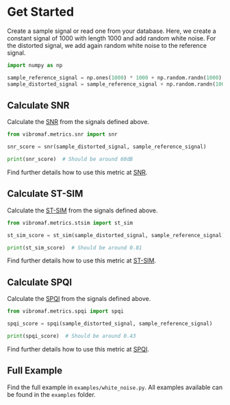 # Get Started

Create a sample signal or read one from your database.
Here, we create a constant signal of 1000 with length 1000 and add random white noise.
For the distorted signal, we add again random white noise to the reference signal.

```python
import numpy as np

sample_reference_signal = np.ones(1000) * 1000 + np.random.randn(1000)
sample_distorted_signal = sample_reference_signal + np.random.randn(1000)
```

## Calculate SNR

Calculate the [SNR](metrics/snr.md) from the signals defined above.

```python
from vibromaf.metrics.snr import snr

snr_score = snr(sample_distorted_signal, sample_reference_signal)

print(snr_score)  # Should be around 60dB
```

Find further details how to use this metric at [SNR](metrics/snr.md).

## Calculate ST-SIM

Calculate the [ST-SIM](metrics/stsim.md) from the signals defined above.

```python
from vibromaf.metrics.stsim import st_sim

st_sim_score = st_sim(sample_distorted_signal, sample_reference_signal)

print(st_sim_score)  # Should be around 0.81
```

Find further details how to use this metric at [ST-SIM](metrics/stsim.md).

## Calculate SPQI

Calculate the [SPQI](metrics/spqi.md) from the signals defined above.

```python
from vibromaf.metrics.spqi import spqi

spqi_score = spqi(sample_distorted_signal, sample_reference_signal)

print(spqi_score)  # Should be around 0.43
```

Find further details how to use this metric at [SPQI](metrics/spqi.md).

## Full Example

Find the full example in `examples/white_noise.py`.
All examples available can be found in the `examples` folder.
